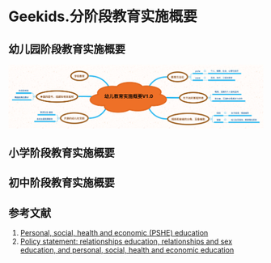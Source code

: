 # Geekids.分阶段教育实施概要



## 幼儿园阶段教育实施概要

![](./doc/幼儿教育实施概要V1.0.png)



## 小学阶段教育实施概要





## 初中阶段教育实施概要





## 参考文献

1. [Personal, social, health and economic (PSHE) education](https://www.gov.uk/government/publications/personal-social-health-and-economic-education-pshe/personal-social-health-and-economic-pshe-education)
2. [Policy statement: relationships education, relationships and sex education, and personal, social, health and economic education](https://www.gov.uk/government/uploads/system/uploads/attachment_data/file/595828/170301_Policy_statement_PSHEv2.pdf)